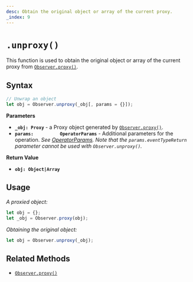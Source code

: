 ```yaml
---
desc: Obtain the original object or array of the current proxy.
_index: 9
---
```

# `.unproxy()`

This function is used to obtain the original object or array of the current proxy from [`Observer.proxy()`](../proxy).

## Syntax

```js
// Unwrap an object
let obj = Observer.unproxy(_obj[, params = {}]);
```

**Parameters**

+ **`_obj: Proxy`** - a Proxy object generated by [`Observer.proxy()`](../proxy).
+ **`params:          OperatorParams`** - Additional parameters for the operation. *See [OperatorParams](../../core/OperatorParams). Note that the `params.eventTypeReturn` parameter cannot be used with `Observer.unproxy()`.*

**Return Value**

+ **`obj: Object|Array`**

## Usage

*A proxied object:*

```js
let obj = {};
let _obj = Observer.proxy(obj);
```

*Obtaining the original object:*

```js
let obj = Observer.unproxy(_obj);
```

## Related Methods

+ [`Observer.proxy()`](../proxy)